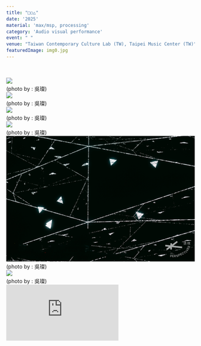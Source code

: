 ```yaml
---
title: "□○△"
date: '2025'
material: 'max/msp, processing'
category: 'Audio visual performance'
event: " "
venue: "Taiwan Contemporary Culture Lab (TW), Taipei Music Center (TW)"
featuredImage: img0.jpg
---
```

  <div class="box">
      <div class="dscrptn">
        <br>
      </div>
  </div>

  <div class="box">
      <div class="dscrptn">
        <br>
      </div>
  </div>

  <div class="box">
      <img class="subimg" src="./img1.jpg">
      <div class="photocredit">(photo by : 吳璨)</div>
  </div>
  <div class="box">
      <img class="subimg" src="./img2.jpg">
      <div class="photocredit">(photo by : 吳璨)</div>
  </div>
  <div class="box">
      <img class="subimg" src="./img3.jpg">
      <div class="photocredit">(photo by : 吳璨)</div>
  </div>
  <div class="box">
      <img class="subimg" src="./img4.jpg">
      <div class="photocredit">(photo by : 吳璨)</div>
  </div>
  <div class="box">
      <img class="subimg" src="./img5.jpg">
      <div class="photocredit">(photo by : 吳璨)</div>
  </div>
  <div class="box">
      <img class="subimg" src="./img6.jpg">
      <div class="photocredit">(photo by : 吳璨)</div>
  </div>


  <div class="box"></div>

  <iframe title="vimeo-player" src="https://player.vimeo.com/video/1069926808?h=06fb2c96db" frameborder="0" allowfullscreen></iframe>


  <div class="box"></div>
